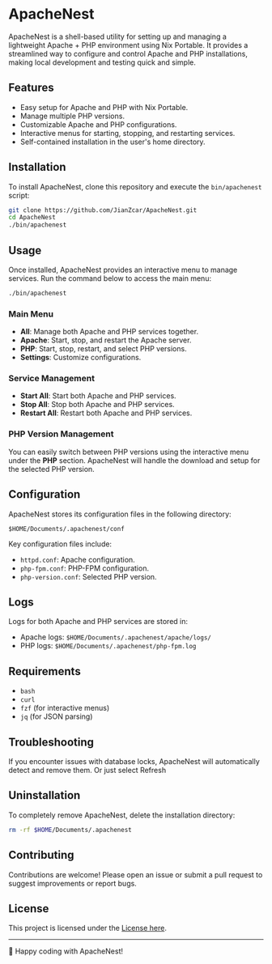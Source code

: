 # ApacheNest

ApacheNest is a shell-based utility for setting up and managing a lightweight Apache + PHP environment using Nix Portable. It provides a streamlined way to configure and control Apache and PHP installations, making local development and testing quick and simple.

## Features

- Easy setup for Apache and PHP with Nix Portable.
- Manage multiple PHP versions.
- Customizable Apache and PHP configurations.
- Interactive menus for starting, stopping, and restarting services.
- Self-contained installation in the user's home directory.

## Installation

To install ApacheNest, clone this repository and execute the `bin/apachenest` script:

```bash
git clone https://github.com/JianZcar/ApacheNest.git
cd ApacheNest
./bin/apachenest
```

## Usage

Once installed, ApacheNest provides an interactive menu to manage services. Run the command below to access the main menu:

```bash
./bin/apachenest
```

### Main Menu

- **All**: Manage both Apache and PHP services together.
- **Apache**: Start, stop, and restart the Apache server.
- **PHP**: Start, stop, restart, and select PHP versions.
- **Settings**: Customize configurations.

### Service Management

- **Start All**: Start both Apache and PHP services.
- **Stop All**: Stop both Apache and PHP services.
- **Restart All**: Restart both Apache and PHP services.

### PHP Version Management

You can easily switch between PHP versions using the interactive menu under the **PHP** section. ApacheNest will handle the download and setup for the selected PHP version.

## Configuration

ApacheNest stores its configuration files in the following directory:

```plaintext
$HOME/Documents/.apachenest/conf
```

Key configuration files include:

- `httpd.conf`: Apache configuration.
- `php-fpm.conf`: PHP-FPM configuration.
- `php-version.conf`: Selected PHP version.

## Logs

Logs for both Apache and PHP services are stored in:

- Apache logs: `$HOME/Documents/.apachenest/apache/logs/`
- PHP logs: `$HOME/Documents/.apachenest/php-fpm.log`

## Requirements

- `bash`
- `curl`
- `fzf` (for interactive menus)
- `jq` (for JSON parsing)

## Troubleshooting

If you encounter issues with database locks, ApacheNest will automatically detect and remove them.
Or just select Refresh

## Uninstallation

To completely remove ApacheNest, delete the installation directory:

```bash
rm -rf $HOME/Documents/.apachenest
```

## Contributing

Contributions are welcome! Please open an issue or submit a pull request to suggest improvements or report bugs.

## License

This project is licensed under the [License here](LICENSE).

---

🎉 Happy coding with ApacheNest!
